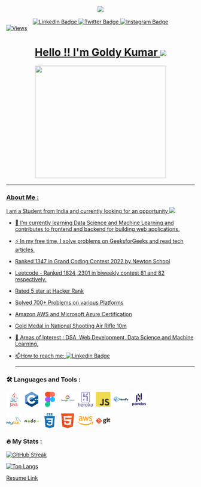 <div id="header" align="center">
  <img src="https://media.giphy.com/media/M9gbBd9nbDrOTu1Mqx/giphy.gif" width="100"/>
</div>
<p>  </p>
<div id="badges" align="center">
  <a href="https://www.linkedin.com/in/goldy-kumar/">
    <img src="https://media.giphy.com/media/yDM1kJZthxFPoGDdmq/giphy.gif" width="30" alt="LinkedIn Badge"/>
  </a>
  
  <a href="https://twitter.com/Goldybhall3">
    <img src="https://media.giphy.com/media/H508mck9ufO9q6z76O/giphy.gif" width="30" alt="Twitter Badge"/>
  </a>
  <a href="https://instagram.com/goldy_bhall">
  <img src="https://media.giphy.com/media/WyZy1cltG36Y04OCLG/giphy.gif" width="30" alt="Instagram Badge"/>
</div>
 
<img src="https://komarev.com/ghpvc/?username=goldykumar&style=flat-square&color=blue" alt="Views" >
<h1 align="center">
  Hello !! I'm Goldy Kumar
  <img src="https://media.giphy.com/media/hvRJCLFzcasrR4ia7z/giphy.gif" width="30px"/>
</h1>
  
  <div align="center">
  <img src="https://media.giphy.com/media/hqU2KkjW5bE2v2Z7Q2/giphy.gif" width="350" height="300"/>
</div>
  
  ---

### About Me :
 
I am a Student from India and currently looking for an opportunity <img src="https://media.giphy.com/media/IauL6LvGNlT3ffhcqq/giphy.gif" width="25"> 
- :telescope: I’m currently learning Data Science and Machine Learning and contributes to frontend and backend for building web applications.

- :zap: In my free time, I solve problems on GeeksforGeeks and read tech articles.
  
  
- Ranked 1347 in Grand Coding Contest 2022 by Newton School
- Leetcode - Ranked 1824, 2301 in biweekly contest 81 and 82 respectively.
- Rated 5 star at Hacker Rank
- Solved 700+ Problems on various Platforms
- Amazon AWS and Microsoft Azure Certification
- Gold Medal in National Shooting Air Rifle 10m

- :seedling: Areas of Interest : DSA, Web Development, Data Science and Machine Learning.


- :mailbox:How to reach me: [![Linkedin Badge](https://img.shields.io/badge/-Goldy-blue?style=flat&logo=Linkedin&logoColor=white)](https://www.linkedin.com/in/goldy-kumar/)  
  
  ---

### :hammer_and_wrench: Languages and Tools :
  
  <div>
  <img src="https://github.com/devicons/devicon/blob/master/icons/java/java-original-wordmark.svg" title="Java" alt="Java" width="40" height="40"/>&nbsp;
  <img src="https://github.com/devicons/devicon/blob/master/icons/cplusplus/cplusplus-original.svg" title="cplusplus" alt="cplusplus" width="40" height="40"/>&nbsp;
  <img src="https://github.com/devicons/devicon/blob/master/icons/figma/figma-original.svg" title="Figma" alt="Figma" width="40" height="40"/>&nbsp;
  <img src="https://github.com/devicons/devicon/blob/master/icons/googlecloud/googlecloud-original-wordmark.svg" title="GoogleCloud" alt="Google Cloud" width="40" height="40"/>&nbsp;
  <img src="https://github.com/devicons/devicon/blob/master/icons/heroku/heroku-original-wordmark.svg" alt="Heroku" width="40" height="40"/>&nbsp;
  <img src="https://github.com/devicons/devicon/blob/master/icons/javascript/javascript-original.svg" title="JavaScript" alt="JavaScript" width="40" height="40"/>&nbsp;
  <img src="https://github.com/devicons/devicon/blob/master/icons/numpy/numpy-original-wordmark.svg" title="Numpy" alt="Numpy" width="40" height="40"/>&nbsp;
  <img src="https://github.com/devicons/devicon/blob/master/icons/pandas/pandas-original-wordmark.svg" width="40" height="40"/>&nbsp;
    
  <img src="https://github.com/devicons/devicon/blob/master/icons/mysql/mysql-original-wordmark.svg" title="MySQL"  alt="MySQL" width="40" height="40"/>&nbsp;
  <img src="https://github.com/devicons/devicon/blob/master/icons/nodejs/nodejs-original-wordmark.svg" title="NodeJS" alt="NodeJS" width="40" height="40"/>&nbsp;
     <img src="https://github.com/devicons/devicon/blob/master/icons/css3/css3-plain-wordmark.svg"  title="CSS3" alt="CSS" width="40" height="40"/>&nbsp;
  <img src="https://github.com/devicons/devicon/blob/master/icons/html5/html5-original.svg" title="HTML5" alt="HTML" width="40" height="40"/>&nbsp;
  <img src="https://github.com/devicons/devicon/blob/master/icons/amazonwebservices/amazonwebservices-plain-wordmark.svg" title="AWS" alt="AWS" width="40" height="40"/>&nbsp;
  <img src="https://github.com/devicons/devicon/blob/master/icons/git/git-original-wordmark.svg" title="Git" alt="Git" width="40" height="40"/>
</div>
  
### :fire: My Stats :
  [![GitHub Streak](http://github-readme-streak-stats.herokuapp.com?user=goldykumar&theme=dark&background=000000)](https://git.io/streak-stats)

  
  [![Top Langs](https://github-readme-stats.vercel.app/api/top-langs/?username=goldykumar&layout=compact&theme=vision-friendly-dark)](https://github.com/anuraghazra/github-readme-stats)

  
<a href="https://drive.google.com/file/d/1-Wq7-SGGDcO1P40EYi6hWss65swxk-x9/view?usp=share_link">
   Resume Link
  </a>
